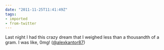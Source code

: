 ```yaml
---
date: "2011-11-25T11:41:49Z"
tags:
- imported
- from-twitter
---
```

Last night I had this crazy dream that I weighed less than a thousandth of a gram. I was like, 0mg! \([@alexkantor87](/twitter/#/alexkantor87))
